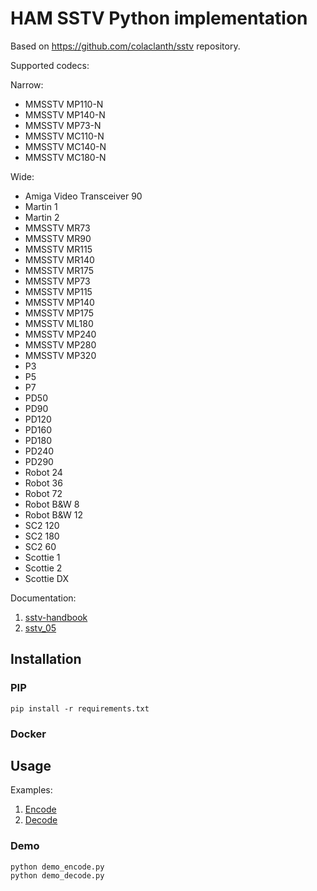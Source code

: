 # HAM SSTV Python implementation

Based on https://github.com/colaclanth/sstv repository.

Supported codecs:

Narrow:

* MMSSTV MP110-N
* MMSSTV MP140-N
* MMSSTV MP73-N
* MMSSTV MC110-N
* MMSSTV MC140-N
* MMSSTV MC180-N

Wide:

* Amiga Video Transceiver 90
* Martin 1
* Martin 2
* MMSSTV MR73
* MMSSTV MR90
* MMSSTV MR115
* MMSSTV MR140
* MMSSTV MR175
* MMSSTV MP73
* MMSSTV MP115
* MMSSTV MP140
* MMSSTV MP175
* MMSSTV ML180
* MMSSTV MP240
* MMSSTV MP280
* MMSSTV MP320
* P3
* P5
* P7
* PD50
* PD90
* PD120
* PD160
* PD180
* PD240
* PD290
* Robot 24
* Robot 36
* Robot 72
* Robot B&W 8
* Robot B&W 12
* SC2 120
* SC2 180
* SC2 60
* Scottie 1
* Scottie 2
* Scottie DX

Documentation:

1. [sstv-handbook](doc/sstv-handbook.pdf)
2. [sstv_05](doc/sstv_05.pdf)

## Installation

### PIP

`pip install -r requirements.txt`

### Docker

<TBD>

## Usage

Examples:

1. [Encode](demo_encode.py)
2. [Decode](demo_decode.py)

### Demo

```
python demo_encode.py
python demo_decode.py
```
